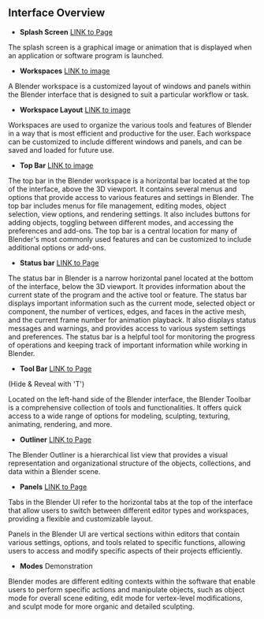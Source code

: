 ## Interface Overview

* **Splash Screen** [LINK to Page](https://docs.blender.org/manual/en/latest/interface/window_system/splash.html "Blender Manual")

The splash screen is a graphical image or animation that is displayed when an application or software program is launched. 

* **Workspaces** [LINK to image](https://docs.blender.org/manual/en/3.4/_images/interface_window-system_workspaces_layout.png "Blender Manual")

A Blender workspace is a customized layout of windows and panels within the Blender interface that is designed to suit a particular workflow or task.

* **Workspace Layout** [LINK to image](https://docs.blender.org/manual/en/3.4/interface/window_system/workspaces.html "Blender Manual")

Workspaces are used to organize the various tools and features of Blender in a way that is most efficient and productive for the user. Each workspace can be customized to include different windows and panels, and can be saved and loaded for future use.

* **Top Bar** [LINK to image](https://docs.blender.org/manual/en/3.4/_images/interface_window-system_introduction_default-screen.png "Blender Manual")

The top bar in the Blender workspace is a horizontal bar located at the top of the interface, above the 3D viewport. It contains several menus and options that provide access to various features and settings in Blender. The top bar includes menus for file management, editing modes, object selection, view options, and rendering settings. It also includes buttons for adding objects, toggling between different modes, and accessing the preferences and add-ons. The top bar is a central location for many of Blender's most commonly used features and can be customized to include additional options or add-ons.

* **Status bar** [LINK to Page](https://docs.blender.org/manual/en/3.4/interface/window_system/status_bar.html "Blender Manual")

The status bar in Blender is a narrow horizontal panel located at the bottom of the interface, below the 3D viewport. It provides information about the current state of the program and the active tool or feature. The status bar displays important information such as the current mode, selected object or component, the number of vertices, edges, and faces in the active mesh, and the current frame number for animation playback. It also displays status messages and warnings, and provides access to various system settings and preferences. The status bar is a helpful tool for monitoring the progress of operations and keeping track of important information while working in Blender.

* **Tool Bar** [LINK to Page](https://docs.blender.org/manual/en/3.4/interface/tool_system.html?highlight=tool%20bar#ui-region-toolbar "Blender Manual")

(Hide & Reveal with 'T')

Located on the left-hand side of the Blender interface, the Blender Toolbar is a comprehensive collection of tools and functionalities. It offers quick access to a wide range of options for modeling, sculpting, texturing, animating, rendering, and more. 

* **Outliner** [LINK to Page](https://docs.blender.org/manual/en/3.4/editors/outliner/introduction.html "Blender Manual")

The Blender Outliner is a hierarchical list view that provides a visual representation and organizational structure of the objects, collections, and data within a Blender scene.

* **Panels** [LINK to Page](https://docs.blender.org/manual/en/3.4/interface/window_system/tabs_panels.html "Blender Manual")

Tabs in the Blender UI refer to the horizontal tabs at the top of the interface that allow users to switch between different editor types and workspaces, providing a flexible and customizable layout.

Panels in the Blender UI are vertical sections within editors that contain various settings, options, and tools related to specific functions, allowing users to access and modify specific aspects of their projects efficiently.

* **Modes** Demonstration

Blender modes are different editing contexts within the software that enable users to perform specific actions and manipulate objects, such as object mode for overall scene editing, edit mode for vertex-level modifications, and sculpt mode for more organic and detailed sculpting.
